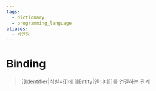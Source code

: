 ```yaml
---
tags:
  - dictionary
  - programming_language
aliases:
  - 바인딩
---
```

# Binding
> [[Identifier|식별자]]에 [[Entity|엔티티]]를 연결하는 관계
